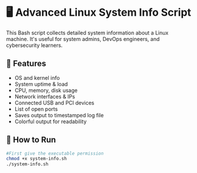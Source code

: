 # 🖥️ Advanced Linux System Info Script

This Bash script collects detailed system information about a Linux machine. It's useful for system admins, DevOps engineers, and cybersecurity learners.

## 🚀 Features
- OS and kernel info
- System uptime & load
- CPU, memory, disk usage
- Network interfaces & IPs
- Connected USB and PCI devices
- List of open ports
- Saves output to timestamped log file
- Colorful output for readability



## 🧪 How to Run
```bash
#First give the executable permission
chmod +x system-info.sh
./system-info.sh
